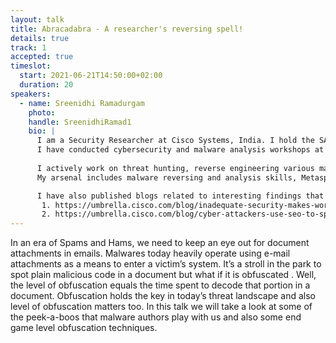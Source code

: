 ```yaml
---
layout: talk
title: Abracadabra - A researcher's reversing spell!
details: true
track: 1
accepted: true
timeslot:
  start: 2021-06-21T14:50:00+02:00
  duration: 20
speakers: 
  - name: Sreenidhi Ramadurgam
    photo: 
    handle: SreenidhiRamad1
    bio: | 
      I am a Security Researcher at Cisco Systems, India. I hold the SANS GIAC Reverse Engineering malware (GREM) certification and am also CEH certified. I hold the black belt in the Cisco Security Ninja program. 
      I have conducted cybersecurity and malware analysis workshops at universities across India and have delivered talk in Cisco SecCon packet village, 2019.
      
      I actively work on threat hunting, reverse engineering various malware samples and build honeypots to catch threats in the wild. 
      My arsenal includes malware reversing and analysis skills, Metasploit skills, and I also have a strong interest towards memory forensics.

      I have also published blogs related to interesting findings that I have come across in this domain: 
       1. https://umbrella.cisco.com/blog/inadequate-security-makes-wordpress-sites-a-land-of-opportunity-for-hackers 
       2. https://umbrella.cisco.com/blog/cyber-attackers-use-seo-to-spread-malware-through-torrent-files"
---
```


In an era of Spams and Hams, we need to keep an eye out for document attachments in emails.
Malwares today heavily operate using e-mail attachments as a means to enter a victim’s system.
It’s a stroll in the park to spot plain malicious code in a document but what if it is obfuscated .
Well, the level of obfuscation equals the time spent to decode that portion in a document.
Obfuscation holds the key in today’s threat landscape and also level of obfuscation matters too.
In this talk we will take a look at some of the peek-a-boos that malware authors play with us and also some end game level obfuscation techniques.

<!-- TODO: The abstract looks truncated //-->
